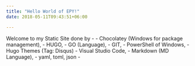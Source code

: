 ```yaml
---
title: "Hello World of EPY!"
date: 2018-05-11T09:43:51+06:00

---
```


Welcome to my Static Site done by -
    - Chocolatey (Windows for package management),
    - HUGO,
    - GO (Language),
    - GIT,
    - PowerShell of Windows,
    - Hugo Themes (Tag: Disqus)
    - Visual Studio Code,
    - Markdown (MD Language),
    - yaml, toml, json
    - 
